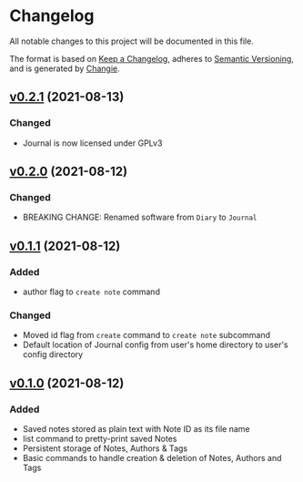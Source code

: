 # Changelog

All notable changes to this project will be documented in this file.

The format is based on [Keep a Changelog](https://keepachangelog.com/en/1.0.0/),
adheres to [Semantic Versioning](https://semver.org/spec/v2.0.0.html),
and is generated by [Changie](https://github.com/miniscruff/changie).

## [v0.2.1] (2021-08-13)

### Changed

-   Journal is now licensed under GPLv3

## [v0.2.0] (2021-08-12)

### Changed

-   BREAKING CHANGE: Renamed software from `Diary` to `Journal`

## [v0.1.1] (2021-08-12)

### Added

-   author flag to `create note` command

### Changed

-   Moved id flag from `create` command to `create note` subcommand
-   Default location of Journal config from user's home directory to user's config directory

## [v0.1.0] (2021-08-12)

### Added

-   Saved notes stored as plain text with Note ID as its file name
-   list command to pretty-print saved Notes
-   Persistent storage of Notes, Authors & Tags
-   Basic commands to handle creation & deletion of Notes, Authors and Tags

[v0.2.1]: https://github.com/paulebose/journal/releases/tag/v0.2.1
[v0.2.0]: https://github.com/paulebose/journal/releases/tag/v0.2.0
[v0.1.1]: https://github.com/paulebose/journal/releases/tag/v0.1.1
[v0.1.0]: https://github.com/paulebose/journal/releases/tag/v0.1.0
